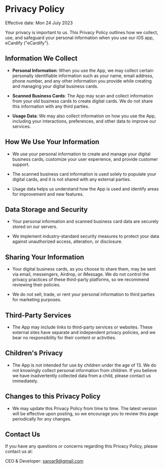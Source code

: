 # Privacy Policy

Effective date: Mon 24 July 2023

Your privacy is important to us. This Privacy Policy outlines how we collect, use, and safeguard your personal information when you use our iOS app, eCardify ("eCardify").

## Information We Collect

- **Personal Information**: When you use the App, we may collect certain personally identifiable information such as your name, email address, phone number, and any other information you provide while creating and managing your digital business cards.

- **Scanned Business Cards**: The App may scan and collect information from your old business cards to create digital cards. We do not share this information with any third parties.

- **Usage Data**: We may also collect information on how you use the App, including your interactions, preferences, and other data to improve our services.

## How We Use Your Information

- We use your personal information to create and manage your digital business cards, customize your user experience, and provide customer support.

- The scanned business card information is used solely to populate your digital cards, and it is not shared with any external parties.

- Usage data helps us understand how the App is used and identify areas for improvement and new features.

## Data Storage and Security

- Your personal information and scanned business card data are securely stored on our servers.

- We implement industry-standard security measures to protect your data against unauthorized access, alteration, or disclosure.

## Sharing Your Information

- Your digital business cards, as you choose to share them, may be sent via email, messengers, Airdrop, or iMessage. We do not control the privacy practices of these third-party platforms, so we recommend reviewing their policies.

- We do not sell, trade, or rent your personal information to third parties for marketing purposes.

## Third-Party Services

- The App may include links to third-party services or websites. These external sites have separate and independent privacy policies, and we bear no responsibility for their content or activities.

## Children's Privacy

- The App is not intended for use by children under the age of 13. We do not knowingly collect personal information from children. If you believe we have inadvertently collected data from a child, please contact us immediately.

## Changes to this Privacy Policy

- We may update this Privacy Policy from time to time. The latest version will be effective upon posting, so we encourage you to review this page periodically for any changes.

## Contact Us

If you have any questions or concerns regarding this Privacy Policy, please contact us at:

CEO & Developer: saroar9@gmail.com
